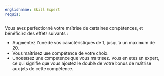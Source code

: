 ```yaml
---
englishname: Skill Expert
requis:
---
```

Vous avez perfectionné votre maîtrise de certaines compétences, et bénéficiez des effets suivants : 

 - Augmentez l'une de vos caractéristiques de 1, jusqu'à un maximum de 20.
 - Vous maîtrisez une compétence de votre choix.
 - Choissisez une compétence que vous maîtrisez. Vous en êtes un expert, ce qui signifie que vous ajoutez le double de votre bonus de maîtrise aux jets de cette compétence.

